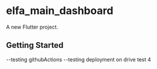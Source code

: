 # elfa_main_dashboard

A new Flutter project.

## Getting Started

--testing githubActions
--testing deployment on drive test 4
